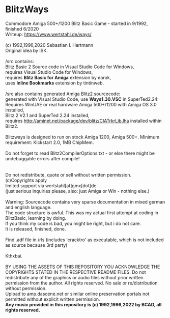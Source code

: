 # BlitzWays
Commodore Amiga 500+/1200 Blitz Basic Game - started in 9/1992, finished 6/2020<br>
Writeup: https://www.wertstahl.de/ways/<br>
<br>
(c) 1992,1996,2020 Sebastian I. Hartmann <br>
Original idea by ISK.<br> 
<br>
/src contains:<br>
Blitz Basic 2 Source code in Visual Studio Code for Windows,<br>
requires Visual Studio Code for Windows,<br>
requires <b>Blitz Basic for Amiga</b> extension by earok,<br>
uses <b>Inline Bookmarks</b> extension by tintinweb.<br>
<br>
/src also contains generated Amiga Blitz2 sourcecode:<br>
generated with Visual Studio Code, use <b>Ways1.30.VSC</b> in SuperTed2.24:<br>
Requires WinUAE or real hardware Amiga 500+/1200 with Amiga OS 3.0 installed,<br>
Blitz 2 V2.1 and SuperTed 2.24 installed,<br>
requires http://aminet.net/package/dev/blitz/CIATrkrLib.lha installed within Blitz2.<br>
<br>
Blitzways is designed to run on stock Amiga 1200, Amiga 500+. Minimum requirement: Kickstart 2.0, 1MB ChipMem.<br>
<br>
Do not forget to read Blitz2CompilerOptions.txt - or else there might be undebuggable errors after compile!<br>
<br><br>
Do not redistribute, quote or sell without written permission.<br>
(c)Copyrights apply<br>
limited support via wertstahl[at]gmx[dot]de<br>
(just serious inquiries please, also: just Amiga or Win - nothing else.)<br>
<br>
Warning: Sourcecode contains very sparse documentation in mixed german and english language.<br>
The code structure is awful. This was my actual first attempt at coding in BlitzBasic, learning by doing.<br>
If you think my code is bad, you might be right, but i do not care. <br>
It is released, finished, done.<br>
<br>
Find .adf file in /rls (includes 'cracktro' as executable, which is not included as source because 3rd party) <br>
<br>
Kthxbai.<br>
<br>
BY USING THE ASSETS OF THIS REPOSITORY YOU ACKNOWLEDGE THE COPYRIGHTS STATED IN THE RESPECTIVE README FILES.
Do not redistribute any of the graphics or audio files without prior written permission from the author.
All rights reserved. No sale or re/distribution without permission.<br>
Upload to amp.dascene.net or similar online preservation portals not permitted without explicit written permission.<br>
<b>Any music provided in this repository is (c) 1992,1996,2022 by BCAD, all rights reserved.</b>
